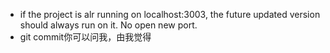 - if the project is alr running on localhost:3003, the future updated version should always run on it. No open new port.
- git commit你可以问我，由我觉得